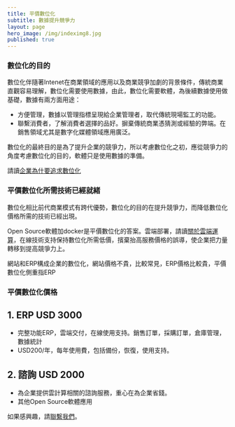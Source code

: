 ```yaml
---
title: 平價數位化
subtitle: 數據提升競爭力
layout: page
hero_image: /img/indeximg8.jpg
published: true
---
```


### 數位化的目的

數位化伴隨著Intenet在商業領域的應用以及商業競爭加劇的背景條件，傳統商業直觀容易理解，數位化需要使用數據，由此，數位化需要軟體，為後續數據使用做基礎，數據有兩方面用途：

- 方便管理，數據以管理指標呈現給企業管理者，取代傳統現場監工的功能。
- 聯繫消費者，了解消費者選擇的品好。摒棄傳統商業憑猜測或經驗的弊端。在銷售領域尤其是數字化媒體領域應用廣泛。

數位化的最終目的是為了提升企業的競爭力，所以考慮數位化之初，應從競爭力的角度考慮數位化的目的，軟體只是使用數據的準備。

請讀[企業為什要追求數位化](/tutorials/zh/pursue-digital.md)

### 平價數位化所需技術已經就緒

數位化相比前代商業模式有跨代優勢，數位化的目的在提升競爭力，而降低數位化價格所需的技術已經出現。

Open Source軟體加docker是平價數位化的答案。雲端部署，請讀[關於雲端運算](/tutorials/zh/cloud/)，在線技術支持保持數位化所需低價，擯棄抬高服務價格的誤導，使企業把力量轉移到提高競爭力上。

網站和ERP構成企業的數位化，網站價格不貴，比較常見，ERP價格比較貴，平價數位化側重指ERP

### 平價數位化價格

## 1. ERP USD 3000

- 完整功能ERP，雲端交付，在線使用支持。銷售訂單，採購訂單，倉庫管理，數據統計
- USD200/年，每年使用費，包括備份，恢復，使用支持。

## 2. 諮詢 USD 2000

- 為企業提供雲計算相關的諮詢服務，重心在為企業省錢。
- 其他Open Source軟體應用

如果感興趣，請[聯繫我們](/contact)。 

